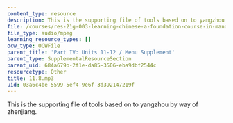 ```yaml
---
content_type: resource
description: This is the supporting file of tools based on to yangzhou by way of zhenjiang.
file: /courses/res-21g-003-learning-chinese-a-foundation-course-in-mandarin-spring-2011/03a6c4be55995ef49e6f3d392147219f_11.8.mp3
file_type: audio/mpeg
learning_resource_types: []
ocw_type: OCWFile
parent_title: 'Part IV: Units 11-12 / Menu Supplement'
parent_type: SupplementalResourceSection
parent_uid: 684a679b-2f1e-da85-3506-eba9dbf2544c
resourcetype: Other
title: 11.8.mp3
uid: 03a6c4be-5599-5ef4-9e6f-3d392147219f
---
```

This is the supporting file of tools based on to yangzhou by way of zhenjiang.

